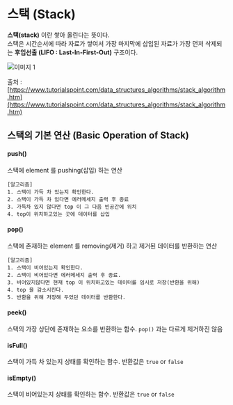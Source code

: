 # 스택 (Stack)
**스택(stack)** 이란 쌓아 올린다는 뜻이다.  
스택은 시간순서에 따라 자료가 쌓여서 가장 마지막에 삽입된 자료가 가장 먼저 삭제되는 **후입선출 (LIFO : Last-In-First-Out)** 구조이다.

![이미지 1](https://www.tutorialspoint.com/data_structures_algorithms/images/stack_representation.jpg)

출처 : [https://www.tutorialspoint.com/data_structures_algorithms/stack_algorithm.htm](https://www.tutorialspoint.com/data_structures_algorithms/stack_algorithm.htm)


## 스택의 기본 연산 (Basic Operation of Stack)

#### push()
스택에 element 를 pushing(삽입) 하는 연산
```
[알고리즘]
1. 스택이 가득 차 있는지 확인한다.
2. 스택이 가득 차 있다면 에러메세지 출력 후 종료
3. 가득차 있지 않다면 top 이 그 다음 빈공간에 위치
4. top이 위치하고있는 곳에 데이터를 삽입
```

#### pop()
스택에 존재하는 element 를 removing(제거) 하고 제거된 데이터를 반환하는 연산

```
[알고리즘]
1. 스택이 비어있는지 확인한다.
2. 스택이 비어있다면 에러메세지 출력 후 종료.
3. 비어있지않다면 현재 top 이 위치하고있는 데이터를 임시로 저장(반환을 위해)
4. top 을 감소시킨다.
5. 반환을 위해 저장해 두었던 데이터를 반환한다.
```

#### peek()
스택의 가장 상단에 존재하는 요소를 반환하는 함수. `pop()` 과는 다르게 제거하진 않음

#### isFull()
스택이 가득 차 있는지 상태를 확인하는 함수. 반환값은 `true` or `false`

#### isEmpty()
스택이 비어있는지 상태를 확인하는 함수. 반환값은 `true` or `false`
